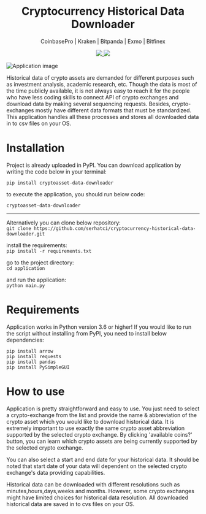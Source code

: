 <p align="center">
  <h1 align="center">Cryptocurrency Historical Data Downloader</h1>
  <p align="center">CoinbasePro | Kraken | Bitpanda | Exmo | Bitfinex</p>
  </p>
  <p align="center">
    <a href="https://github.com/timgrossmann/InstaPy/blob/master/LICENSE">
      <img src="https://img.shields.io/github/license/serhatci/cryptocurrency-historical-data-downloader" />
    </a>
    </a>
    <a href="https://www.python.org/">
    	<img src="https://img.shields.io/badge/built%20with-Python3-red.svg" />
    </a>
</p>

![Application image](https://github.com/serhatci/cryptocurrency-historical-data-downloader/blob/main/application.jpg)

Historical data of crypto assets are demanded for different purposes such as investment analysis, academic research, etc. Though the data is most of the time publicly available, it is not always easy to reach it for the people who have less coding skills to connect API of crypto exchanges and download data by making several sequencing requests. Besides, crypto-exchanges mostly have different data formats that must be standardized. This application handles all these processes and stores all downloaded data in to csv files on your OS.

# Installation

Project is already uploaded in PyPI. You can download application by writing the code below in your terminal:

`pip install cryptoasset-data-downloader`

to execute the application, you should run below code:

`cryptoasset-data-downloader`

---

Alternatively you can clone below repository:  
`git clone https://github.com/serhatci/cryptocurrency-historical-data-downloader.git`

install the requirements:  
`pip install -r requirements.txt`

go to the project directory:  
`cd application`

and run the application:  
`python main.py`

# Requirements

Application works in Python version 3.6 or higher! If you would like to run the script without installing from PyPI, you need to install below dependencies:

```
pip install arrow
pip install requests
pip install pandas
pip install PySimpleGUI
```


# How to use

Application is pretty straightforward and easy to use. You just need to select a crypto-exchange from the list and provide the name & abbreviation of the crypto asset which you would like to download historical data. It is extremely important to use exactly the same crypto asset abbreviation supported by the selected crypto exchange. By clicking 'available coins?' button, you can learn which crypto assets are being currently supported by the selected crypto exchange.

You can also select a start and end date for your historical data. It should be noted that start date of your data will dependent on the selected crypto exchange's data providing capabilities.

Historical data can be downloaded with different resolutions such as minutes,hours,days,weeks and months. However, some crypto exchanges might have limited choices for historical data resolution. All downloaded historical data are saved in to cvs files on your OS.
